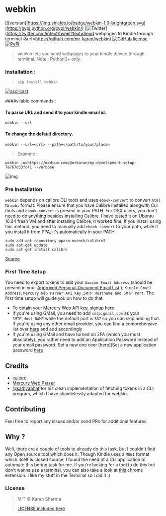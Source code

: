 # webkin
[![version](https://img.shields.io/badge/webkin-1.0-brightgreen.svg](https://pypi.python.org/pypi/webkin/)
[![Twitter](https://img.shields.io/twitter/url/https/pypi.python.org/pypi/webkin.svg?style=social&style=flat-square)](https://twitter.com/intent/tweet?text=Send webpages to Kindle through terminal :&url=https://github.com/mr-karan/webkin)
[![GitHub license](https://img.shields.io/badge/license-MIT-blue.svg)](https://raw.githubusercontent.com/mr-karan/webkin/master/LICENSE)
[![PyPI](https://img.shields.io/pypi/dm/webkin.svg?style=flat-square)](https://pypi.python.org/pypi/webkin)

>webkin lets you send webpages to your kindle device through terminal. 
Note : Python3+ only.

### Installation : 

> `pip install webkin`

[![asciicast](https://asciinema.org/a/101549.png)](https://asciinema.org/a/101549)

###Avilable commands : 

#### To parse URL and send it to your kindle email id.

`webkin --url `

#### To change the default directory.

`webkin --url=<url> --path=</path/to/your/place> `

> Example : 

`webkin -u=https://medium.com/@mrkaran/my-development-setup-7e767d33fc41 --verbose`

![img](http://i.imgur.com/yRgFfzF.jpg)

### Pre Installation

`webkin` depends on calibre CLI tools and uses `ebook-convert` to convert `html` to `mobi` format. Please ensure that you have Calibre installed alongwith CLI tools and `ebook-convert` is present in your PATH. 
For OSX users, you don't need to do anything besides installing Calibre.
I have tested it on Ubuntu 16.04 fresh VM and after installing Calibre, it worked fine. If you install using this method, you need to manually add `ebook-convert` to your path, while if you install it from PPA, it's automatically in your PATH.

```
sudo add-apt-repository ppa:n-muench/calibre2
sudo apt-get update
sudo apt-get install calibre
```
[Source](http://askubuntu.com/questions/338172/how-to-install-calibre-on-ubuntu-12-04)

### First Time Setup 
You need to export tokens to add your `Amazon Email Address` (should be present in your [Approved Personal Document Email List](https://www.amazon.com/gp/help/customer/display.html?nodeId=2019742) ), `Kindle Email Address`, `Mercury Web Parser API Key` ,`SMTP Hostname and SMTP Port`. The first time setup will guide you on how to do that.

 - To obtain your Mercury Web API key, signup [here](https://mercury.postlight.com/web-parser/)
 - If you're using GMail, you need to add `smtp.gmail.com` as your `SMTP_Host_NAME` while the default port is `587` so you can skip adding that. If you're using any other email provider, you can find a comprehensive list over [here](https://www.arclab.com/en/kb/email/list-of-smtp-and-pop3-servers-mailserver-list.html) and add accordingly
 - If you're using GMail and have turned on 2FA (which you must absolutely), you rather need to add an Application Password instead of your email password. Set a new one over [here](Set a new application password [here](https://security.google.com/settings/security/apppasswords)

## Credits

- [calibre](http://calibre-ebook.com/)
- [Mercury Web Parser](https://mercury.postlight.com/web-parser/)
- [@sathyabhat](https://github.com/SathyaBhat/spotify-dl/blob/master/spotify_dl/scaffold.py) for his clean implementation of fetching tokens in a CLI program, which I have shamlelessly adapted for webkin.

## Contributing

Feel free to report any issues and/or send PRs for additional features.

## Why ? 

Well, there are a couple of tools to already do this task, but I couldn't find any Open source tool which does it. Though Kindle uses a `MOBI` format which itself is closed source, I found the need of a CLI application to automate this boring task for me. If you're looking for a tool to do this but don't wanna use a terminal, you can also take a look at [this](https://chrome.google.com/webstore/detail/send-to-kindle-for-google/cgdjpilhipecahhcilnafpblkieebhea?hl=en) chrome extension. I like my stuff in the Terminal so I did it :)  

### License
> MIT © Karan Sharma 

> [LICENSE included here](LICENSE)
